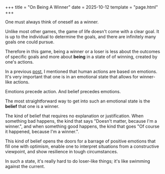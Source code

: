 +++
title = "On Being A Winner"
date = 2025-10-12
template = "page.html"
+++

One must always think of oneself as a winner.

<!-- more -->

Unlike most other games, the game of life doesn't come with a clear goal. It is up to the individual to determine the goals, and there are infinitely many goals one could pursue.

Therefore in this game, being a winner or a loser is less about the outcomes of specific goals and more about **being** in a state of of winning, created by one's actions. 

In a previous [post](https://ahmetilten.com/blog/on-progress/), I mentioned that human actions are based on emotions. It's very important that one is in an emotional state that allows for winner-like actions.

Emotions precede action. And belief precedes emotions. 

The most straightforward way to get into such an emotional state is the **belief** that one is a winner.

The kind of belief that requires no explanation or justification. When something bad happens, the kind that says "Doesn't matter, because I'm a winner.", and when something good happens, the kind that goes "Of course it happened, because I'm a winner.".

This kind of belief opens the doors for a barrage of positive emotions that fill one with optimism, enable one to interpret situations from a constructive viewpoint, and show resilience in tough circumstances. 

In such a state, it's really hard to do loser-like things; it's like swimming against the current.
